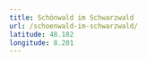 ```yaml
---
title: Schönwald im Schwarzwald
url: /schoenwald-im-schwarzwald/
latitude: 48.102
longitude: 8.201
---
```

